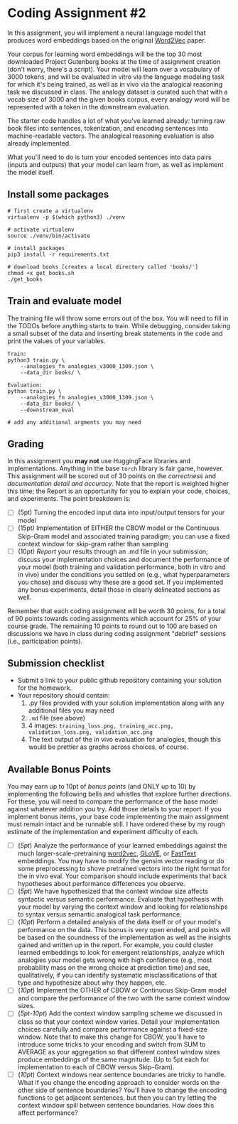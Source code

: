 
# Coding Assignment #2

In this assignment, you will implement a neural language model that produces word embeddings based on the original [Word2Vec](https://arxiv.org/abs/1301.3781) paper.

Your corpus for learning word embeddings will be the top 30 most downloaded Project Gutenberg books at the time of assignment creation (don't worry, there's a script). Your model will learn over a vocabulary of 3000 tokens, and will be evaluated in vitro via the language modeling task for which it's being trained, as well as in vivo via the analogical reasoning task we discussed in class. The analogy dataset is curated such that with a vocab size of 3000 and the given books corpus, every analogy word will be represented with a token in the downstream evaluation.

The starter code handles a lot of what you've learned already: turning raw book files into sentences, tokenization, and encoding sentences into machine-readable vectors. The analogical reasoning evaluation is also already implemented.

What you'll need to do is turn your encoded sentences into data pairs (inputs and outputs) that your model can learn from, as well as implement the model itself. 

## Install some packages

```
# first create a virtualenv 
virtualenv -p $(which python3) ./venv

# activate virtualenv
source ./venv/bin/activate

# install packages
pip3 install -r requirements.txt

# download books [creates a local directory called 'books/']
chmod +x get_books.sh
./get_books
```

## Train and evaluate model

The training file will throw some errors out of the box. You will need to fill in the TODOs before anything starts to train.
While debugging, consider taking a small subset of the data and inserting break statements in the code and print the values of your variables.

```
Train:
python3 train.py \
    --analogies_fn analogies_v3000_1309.json \
    --data_dir books/ \

Evaluation:
python train.py \
    --analogies_fn analogies_v3000_1309.json \
    --data_dir books/ \
    --downstream_eval

# add any additional argments you may need
```


## Grading

In this assignment you **may not** use HuggingFace libraries and implementations. Anything in the base `torch` library is fair game, however.
This assignment will be scored out of 30 points on the *correctness* and *documentation detail and accuracy*. Note that the report is weighted higher this time; the Report is an opportunity for you to explain your code, choices, and experiments. The point breakdown is:

- [ ] (5pt) Turning the encoded input data into input/output tensors for your model
- [ ] (15pt) Implementation of EITHER the CBOW model or the Continuous Skip-Gram model and associated training paradigm; you can use a fixed context window for skip-gram rather than sampling
- [ ] (10pt) *Report* your results through an .md file in your submission; discuss your implementation choices and document the performance of your model (both training and validation performance, both in vitro and in vivo) under the conditions you settled on (e.g., what hyperparameters you chose) and discuss why these are a good set. If you implemented any bonus experiments, detail those in clearly delineated sections as well.

Remember that each coding assignment will be worth 30 points, for a total of 90 points towards coding assignments which account for 25% of your course grade. The remaining 10 points to round out to 100 are based on discussions we have in class during coding assignment "debrief" sessions (i.e., participation points).

## Submission checklist

- Submit a link to your public github repository containing your solution for the homework.
- Your repository should contain:
    1. .py files provided with your solution implementation along with any additional files you may need
    2. `.md` file (see above) 
    3. 4 images: `training_loss.png, training_acc.png, validation_loss.png, validation_acc.png`
    4. The text output of the in vivo evaluation for analogies, though this would be prettier as graphs across choices, of course.

## Available Bonus Points

You may earn up to 10pt of *bonus points* (and ONLY up to 10) by implementing the following bells and whistles that explore further directions. For these, you will need to compare the performance of the base model against whatever addition you try. Add those details to your report. If you implement bonus items, your base code implementing the main assignment must remain intact and be runnable still. I have ordered these by my rough estimate of the implementation and experiment difficulty of each.

- [ ] (*5pt*) Analyze the performance of your learned embeddings against the much larger-scale-pretraining [word2vec](https://mccormickml.com/2016/04/12/googles-pretrained-word2vec-model-in-python/), [GLoVE](https://nlp.stanford.edu/projects/glove/), or [FastText](https://fasttext.cc/) embeddings. You may have to modify the gensim vector reading or do some preprocessing to shove pretrained vectors into the right format for the in vivo eval. Your comparison should include experiments that back hypotheses about performance differences you observe.
- [ ] (*5pt*) We have hypothesized that the context window size affects syntactic versus semantic performance. Evaluate that hypothesis with your model by varying the context window and looking for relationships to syntax versus semantic analogical task performance.
- [ ] (*10pt*) Perform a detailed analysis of the data itself or of your model's performance on the data. This bonus is very open ended, and points will be based on the soundness of the implementation as well as the insights gained and written up in the report. For example, you could cluster learned embeddings to look for emergent relationships, analyze which analogies your model gets wrong with high confidence (e.g., most probability mass on the wrong choice at prediction time) and see, qualitatively, if you can identify systematic misclassifications of that type and hypothesize about why they happen, etc.
- [ ] (*10pt*) Implement the OTHER of CBOW or Continuous Skip-Gram model and compare the performance of the two with the same context window sizes.
- [ ] (*5pt-10pt*) Add the context window sampling scheme we discussed in class so that your context window varies. Detail your implementation choices carefully and compare performance against a fixed-size window. Note that to make this change for CBOW, you'll have to introduce some tricks to your encoding and switch from SUM to AVERAGE as your aggregation so that different context window sizes produce embeddings of the same magnitude. (Up to 5pt each for implementation to each of CBOW versus Skip-Gram).
- [ ] (*10pt*) Context windows near sentence boundaries are tricky to handle. What if you change the encoding approach to consider words on the other side of sentence boundaries? You'll have to change the encoding functions to get adjacent sentences, but then you can try letting the context window spill between sentence boundaries. How does this affect performance? 
